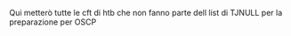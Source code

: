 Qui metterò tutte le cft di htb che non fanno parte dell list di TJNULL per la preparazione per OSCP
